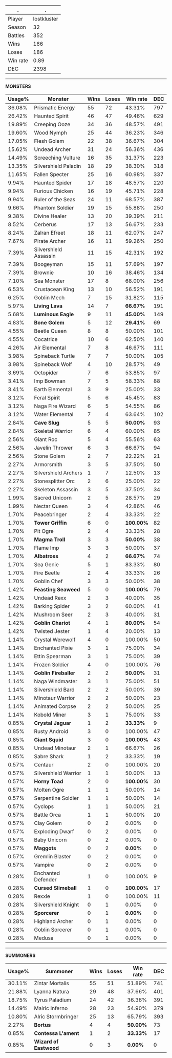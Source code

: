 .|.
|-|-
Player|lostkluster
Season|32
Battles|352
Wins|166
Loses|186
Win rate|0.89
DEC|2398

---
**MONSTERS**

Usage%|Monster|Wins|Loses|Win rate|DEC|
-|-|-|-|-|-|
36.08%|Prismatic Energy|55|72|43.31%|797|
26.42%|Haunted Spirit|46|47|49.46%|629|
19.89%|Creeping Ooze|34|36|48.57%|491|
19.60%|Wood Nymph|25|44|36.23%|346|
17.05%|Flesh Golem|22|38|36.67%|304|
15.62%|Undead Archer|31|24|56.36%|436|
14.49%|Screeching Vulture|16|35|31.37%|223|
13.35%|Silvershield Paladin|18|29|38.30%|318|
11.65%|Fallen Specter|25|16|60.98%|337|
9.94%|Haunted Spider|17|18|48.57%|220|
9.94%|Furious Chicken|16|19|45.71%|228|
9.94%|Ruler of the Seas|24|11|68.57%|387|
9.66%|Phantom Soldier|19|15|55.88%|250|
9.38%|Divine Healer|13|20|39.39%|211|
8.52%|Cerberus|17|13|56.67%|233|
8.24%|Zalran Efreet|18|11|62.07%|247|
7.67%|Pirate Archer|16|11|59.26%|250|
7.39%|Silvershield Assassin|11|15|42.31%|192|
7.39%|Boogeyman|15|11|57.69%|197|
7.39%|Brownie|10|16|38.46%|134|
7.10%|Sea Monster|17|8|68.00%|256|
6.53%|Crustacean King|13|10|56.52%|191|
6.25%|Goblin Mech|7|15|31.82%|115|
5.97%|**Living Lava**|14|7|**66.67%**|191|
5.68%|**Luminous Eagle**|9|11|**45.00%**|149|
4.83%|**Bone Golem**|5|12|**29.41%**|69|
4.55%|Beetle Queen|8|8|50.00%|101|
4.55%|Cocatrice|10|6|62.50%|140|
4.26%|Air Elemental|7|8|46.67%|111|
3.98%|Spineback Turtle|7|7|50.00%|105|
3.98%|Spineback Wolf|4|10|28.57%|49|
3.69%|Octopider|7|6|53.85%|97|
3.41%|Imp Bowman|7|5|58.33%|88|
3.41%|Earth Elemental|3|9|25.00%|33|
3.12%|Feral Spirit|5|6|45.45%|83|
3.12%|Naga Fire Wizard|6|5|54.55%|86|
3.12%|Water Elemental|7|4|63.64%|102|
2.84%|**Cave Slug**|5|5|**50.00%**|93|
2.84%|Skeletal Warrior|6|4|60.00%|85|
2.56%|Giant Roc|5|4|55.56%|63|
2.56%|Javelin Thrower|6|3|66.67%|94|
2.56%|Stone Golem|2|7|22.22%|21|
2.27%|Armorsmith|3|5|37.50%|50|
2.27%|Silvershield Archers|1|7|12.50%|13|
2.27%|Stonesplitter Orc|2|6|25.00%|22|
2.27%|Skeleton Assassin|3|5|37.50%|34|
1.99%|Sacred Unicorn|2|5|28.57%|29|
1.99%|Nectar Queen|3|4|42.86%|46|
1.70%|Peacebringer|2|4|33.33%|22|
1.70%|**Tower Griffin**|6|0|**100.00%**|82|
1.70%|Pit Ogre|2|4|33.33%|28|
1.70%|**Magma Troll**|3|3|**50.00%**|38|
1.70%|Flame Imp|3|3|50.00%|37|
1.70%|**Albatross**|4|2|**66.67%**|74|
1.70%|Sea Genie|5|1|83.33%|80|
1.70%|Fire Beetle|2|4|33.33%|26|
1.70%|Goblin Chef|3|3|50.00%|38|
1.42%|**Feasting Seaweed**|5|0|**100.00%**|79|
1.42%|Undead Rexx|2|3|40.00%|35|
1.42%|Barking Spider|3|2|60.00%|41|
1.42%|Mushroom Seer|2|3|40.00%|31|
1.42%|**Goblin Chariot**|4|1|**80.00%**|54|
1.42%|Twisted Jester|1|4|20.00%|13|
1.14%|Crystal Werewolf|4|0|100.00%|50|
1.14%|Enchanted Pixie|3|1|75.00%|34|
1.14%|Ettin Spearman|3|1|75.00%|39|
1.14%|Frozen Soldier|4|0|100.00%|76|
1.14%|**Goblin Fireballer**|2|2|**50.00%**|31|
1.14%|Naga Windmaster|3|1|75.00%|51|
1.14%|Silvershield Bard|2|2|50.00%|39|
1.14%|Minotaur Warrior|2|2|50.00%|23|
1.14%|Animated Corpse|2|2|50.00%|25|
1.14%|Kobold Miner|3|1|75.00%|33|
0.85%|**Crystal Jaguar**|1|2|**33.33%**|9|
0.85%|Rusty Android|3|0|100.00%|47|
0.85%|**Giant Squid**|3|0|**100.00%**|43|
0.85%|Undead Minotaur|2|1|66.67%|26|
0.85%|Sabre Shark|1|2|33.33%|19|
0.57%|Centaur|2|0|100.00%|20|
0.57%|Silvershield Warrior|1|1|50.00%|13|
0.57%|**Horny Toad**|2|0|**100.00%**|30|
0.57%|Molten Ogre|1|1|50.00%|14|
0.57%|Serpentine Soldier|1|1|50.00%|14|
0.57%|Cyclops|1|1|50.00%|21|
0.57%|Battle Orca|1|1|50.00%|20|
0.57%|Clay Golem|0|2|0.00%|0|
0.57%|Exploding Dwarf|0|2|0.00%|0|
0.57%|Baby Unicorn|0|2|0.00%|0|
0.57%|**Maggots**|0|2|**0.00%**|0|
0.57%|Gremlin Blaster|0|2|0.00%|0|
0.57%|Vampire|0|2|0.00%|0|
0.28%|Enchanted Defender|1|0|100.00%|9|
0.28%|**Cursed Slimeball**|1|0|**100.00%**|17|
0.28%|Rexxie|1|0|100.00%|11|
0.28%|Silvershield Knight|0|1|0.00%|0|
0.28%|**Sporcerer**|0|1|**0.00%**|0|
0.28%|Highland Archer|0|1|0.00%|0|
0.28%|Goblin Sorcerer|0|1|0.00%|0|
0.28%|Medusa|0|1|0.00%|0|

---
**SUMMONERS**

Usage%|Summoner|Wins|Loses|Win rate|DEC|
-|-|-|-|-|-|
30.11%|Zintar Mortalis|55|51|51.89%|741|
21.88%|Lyanna Natura|29|48|37.66%|401|
18.75%|Tyrus Paladium|24|42|36.36%|391|
14.49%|Malric Inferno|28|23|54.90%|379|
10.80%|Alric Stormbringer|25|13|65.79%|393|
2.27%|**Bortus**|4|4|**50.00%**|73|
0.85%|**Contessa L'ament**|1|2|**33.33%**|17|
0.85%|**Wizard of Eastwood**|0|3|**0.00%**|0|
